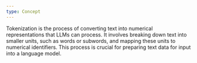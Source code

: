 ```yaml
---
type: Concept
---
```


Tokenization is the process of converting text into numerical representations that LLMs can process. It involves breaking down text into smaller units, such as words or subwords, and mapping these units to numerical identifiers. This process is crucial for preparing text data for input into a language model.